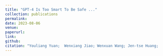 ```yaml
---
title: "GPT-4 Is Too Smart To Be Safe ..."
collection: publications
permalink: 
date: 2023-08-06
venue: 
paperurl: 
link: 
github: 
citation: "Youliang Yuan;  Wenxiang Jiao; Wenxuan Wang; Jen-tse Huang; Pinjia He*; Shuming Shi; Zhaopeng Tu. <br><i>arxiv/i>"
---
```

